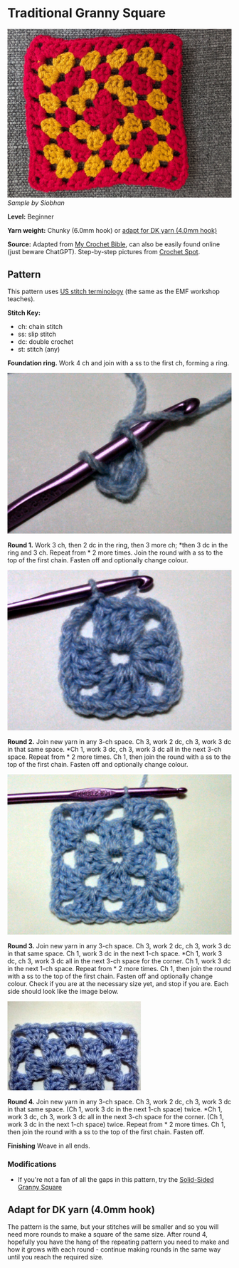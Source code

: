 # Traditional Granny Square

![Red and yellow traditional granny square](../../assets/images/red_yellow_traditional_granny_square.jpg)
*Sample by Siobhan*

**Level:** Beginner

**Yarn weight:** Chunky (6.0mm hook) or [adapt for DK yarn (4.0mm hook)](#adapt-for-dk-yarn-40mm-hook)

**Source:** Adapted from [My Crochet Bible](https://isbnsearch.org/isbn/9780241320358), can also be easily found online (just beware ChatGPT). Step-by-step pictures from [Crochet Spot](https://www.crochetspot.com/how-to-crochet-granny-squares-step-by-step/).


## Pattern

This pattern uses [US stitch terminology](https://easycrochet.com/uk-to-us-crochet-terms/) (the same as the EMF workshop teaches).

**Stitch Key:**
* ch: chain stitch
* ss: slip stitch
* dc: double crochet
* st: stitch (any)

**Foundation ring.** Work 4 ch and join with a ss to the first ch, forming a ring.

![Foundation ring](../../assets/images/traditional_1.jpg)

**Round 1.** Work 3 ch, then 2 dc in the ring, then 3 more ch; *then 3 dc in the ring and 3 ch. Repeat from * 2 more times. Join the round with a ss to the top of the first chain. Fasten off and optionally change colour.

![Round 1](../../assets/images/traditional_2.jpg)

**Round 2.** Join new yarn in any 3-ch space. Ch 3, work 2 dc, ch 3, work 3 dc in that same space. *Ch 1, work 3 dc, ch 3, work 3 dc all in the next 3-ch space. Repeat from * 2 more times. Ch 1, then join the round with a ss to the top of the first chain. Fasten off and optionally change colour.

![Round 2](../../assets/images/traditional_3.jpg)

**Round 3.** Join new yarn in any 3-ch space. Ch 3, work 2 dc, ch 3, work 3 dc in that same space. Ch 1, work 3 dc in the next 1-ch space. *Ch 1, work 3 dc, ch 3, work 3 dc all in the next 3-ch space for the corner. Ch 1, work 3 dc in the next 1-ch space. Repeat from * 2 more times. Ch 1, then join the round with a ss to the top of the first chain. Fasten off and optionally change colour. Check if you are at the necessary size yet, and stop if you are. Each side should look like the image below.

![Round 3](../../assets/images/traditional_4.jpg)

**Round 4.** Join new yarn in any 3-ch space. Ch 3, work 2 dc, ch 3, work 3 dc in that same space. (Ch 1, work 3 dc in the next 1-ch space) twice. *Ch 1, work 3 dc, ch 3, work 3 dc all in the next 3-ch space for the corner. (Ch 1, work 3 dc in the next 1-ch space) twice. Repeat from * 2 more times. Ch 1, then join the round with a ss to the top of the first chain. Fasten off.

**Finishing** Weave in all ends.

### Modifications

* If you're not a fan of all the gaps in this pattern, try the [Solid-Sided Granny Square](solid-sided-granny-square.md)

## Adapt for DK yarn (4.0mm hook)

The pattern is the same, but your stitches will be smaller and so you will need more rounds to make a square of the same size. After round 4, hopefully you have the hang of the repeating pattern you need to make and how it grows with each round - continue making rounds in the same way until you reach the required size.
